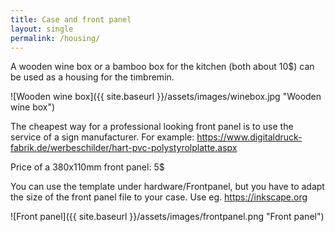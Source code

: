 ```yaml
---
title: Case and front panel
layout: single
permalink: /housing/
---
```

A wooden wine box or a bamboo box for the kitchen (both about 10$) can be used as a housing for the timbremin.

![Wooden wine box]({{ site.baseurl }}/assets/images/winebox.jpg "Wooden wine box")

The cheapest way for a professional looking front panel is to use the service of a sign manufacturer. For example:
https://www.digitaldruck-fabrik.de/werbeschilder/hart-pvc-polystyrolplatte.aspx

Price of a 380x110mm front panel: 5$

You can use the template under hardware/Frontpanel, but you have to adapt the size of the front panel file to your case. Use eg. https://inkscape.org

![Front panel]({{ site.baseurl }}/assets/images/frontpanel.png "Front panel")

